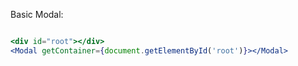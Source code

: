 Basic Modal:

```jsx

<div id="root"></div>
<Modal getContainer={document.getElementById('root')}></Modal>
```
